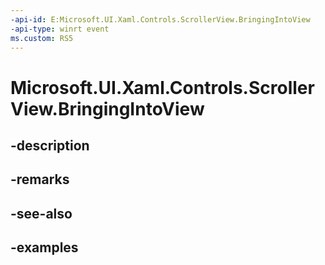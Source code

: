 ```yaml
---
-api-id: E:Microsoft.UI.Xaml.Controls.ScrollerView.BringingIntoView
-api-type: winrt event
ms.custom: RS5
---
```


<!-- Event syntax.
public event TypedEventHandler BringingIntoView<ScrollerView, ScrollerBringingIntoViewEventArgs>
-->

# Microsoft.UI.Xaml.Controls.ScrollerView.BringingIntoView

## -description

## -remarks

## -see-also

## -examples

